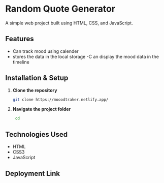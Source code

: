 # Random Quote Generator 


A simple web project built using HTML, CSS, and JavaScript.





## Features 
- Can track mood using calender 
- stores the data in the local storage
-C an display the mood data in the timeline




## Installation & Setup

1. **Clone the repository**
   ```bash
   git clone https://mooodtraker.netlify.app/
2. **Navigate the project folder**
   ```bash
    cd 
## Technologies Used
- HTML
- CSS3 
- JavaScript 

## Deployment Link
    